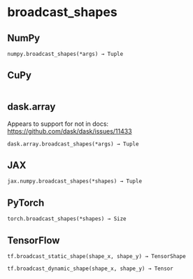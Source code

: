 # broadcast_shapes

## NumPy

```
numpy.broadcast_shapes(*args) → Tuple
```

## CuPy

```

```

## dask.array

Appears to support for not in docs: <https://github.com/dask/dask/issues/11433>

```
dask.array.broadcast_shapes(*args) → Tuple
```

## JAX

```
jax.numpy.broadcast_shapes(*shapes) → Tuple
```

## PyTorch

```
torch.broadcast_shapes(*shapes) → Size
```

## TensorFlow

```
tf.broadcast_static_shape(shape_x, shape_y) → TensorShape
```

```
tf.broadcast_dynamic_shape(shape_x, shape_y) → Tensor
```
